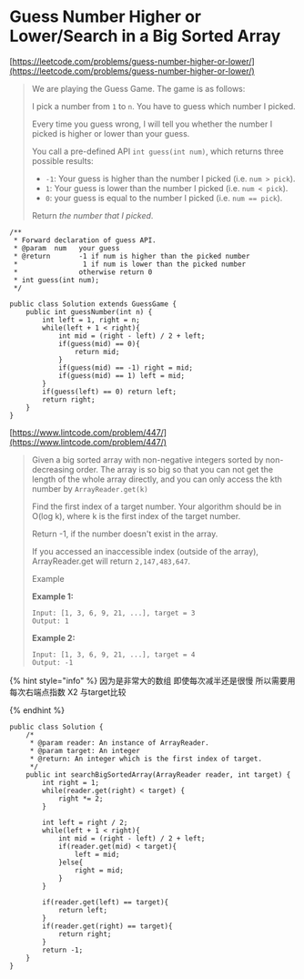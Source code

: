 # Guess Number Higher or Lower/Search in a Big Sorted Array

[https://leetcode.com/problems/guess-number-higher-or-lower/](https://leetcode.com/problems/guess-number-higher-or-lower/)

> We are playing the Guess Game. The game is as follows:
>
> I pick a number from `1` to `n`. You have to guess which number I picked.
>
> Every time you guess wrong, I will tell you whether the number I picked is higher or lower than your guess.
>
> You call a pre-defined API `int guess(int num)`, which returns three possible results:
>
> * `-1`: Your guess is higher than the number I picked (i.e. `num > pick`).
> * `1`: Your guess is lower than the number I picked (i.e. `num < pick`).
> * `0`: your guess is equal to the number I picked (i.e. `num == pick`).
>
> Return _the number that I picked_.

```
/** 
 * Forward declaration of guess API.
 * @param  num   your guess
 * @return 	     -1 if num is higher than the picked number
 *			      1 if num is lower than the picked number
 *               otherwise return 0
 * int guess(int num);
 */

public class Solution extends GuessGame {
    public int guessNumber(int n) {
        int left = 1, right = n;
        while(left + 1 < right){
            int mid = (right - left) / 2 + left;
            if(guess(mid) == 0){
                return mid;
            } 
            if(guess(mid) == -1) right = mid;
            if(guess(mid) == 1) left = mid;
        }
        if(guess(left) == 0) return left;
        return right;
    }
}
```



[https://www.lintcode.com/problem/447/](https://www.lintcode.com/problem/447/)

> Given a big sorted array with non-negative integers sorted by non-decreasing order. The array is so big so that you can not get the length of the whole array directly, and you can only access the kth number by `ArrayReader.get(k)`&#x20;
>
> Find the first index of a target number. Your algorithm should be in O(log k), where k is the first index of the target number.
>
> Return -1, if the number doesn't exist in the array.
>
> If you accessed an inaccessible index (outside of the array), ArrayReader.get will return `2,147,483,647`.
>
> Example
>
> **Example 1:**
>
> ```
> Input: [1, 3, 6, 9, 21, ...], target = 3
> Output: 1
> ```
>
> **Example 2:**
>
> ```
> Input: [1, 3, 6, 9, 21, ...], target = 4
> Output: -1
> ```
>
>

{% hint style="info" %}
因为是非常大的数组 即使每次减半还是很慢 所以需要用每次右端点指数 X2 与target比较


{% endhint %}

```
public class Solution {
    /*
     * @param reader: An instance of ArrayReader.
     * @param target: An integer
     * @return: An integer which is the first index of target.
     */
    public int searchBigSortedArray(ArrayReader reader, int target) {
        int right = 1;
        while(reader.get(right) < target) {
            right *= 2;
        }
        
        int left = right / 2;
        while(left + 1 < right){
            int mid = (right - left) / 2 + left;
            if(reader.get(mid) < target){
                left = mid;
            }else{
                right = mid;
            }
        }
        
        if(reader.get(left) == target){
            return left;
        }
        if(reader.get(right) == target){
            return right;
        }
        return -1;
    }
}
```
